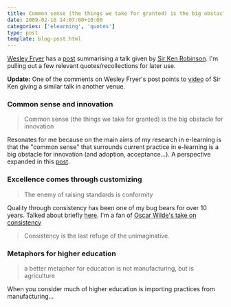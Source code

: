 ```yaml
---
title: Common sense (the things we take for granted) is the big obstacle for innovation
date: 2009-02-16 14:07:00+10:00
categories: ['elearning', 'quotes']
type: post
template: blog-post.html
---
```

[Wesley Fryer](http://www.wesfryer.com/bio/) has a [post](http://www.speedofcreativity.org/2009/02/15/sir-ken-robinson-on-creativity-and-transforming-our-schools-itsc-2009/) summarising a talk given by [Sir Ken Robinson](http://www.sirkenrobinson.com/). I'm pulling out a few relevant quotes/recollections for later use.

**Update:** One of the comments on Wesley Fryer's post points to [video](http://www.thersa.org/events/vision/vision-videos/sir-ken-robinson-the-element) of Sir Ken giving a similar talk in another venue.

### Common sense and innovation

> Common sense (the things we take for granted) is the big obstacle for innovation

Resonates for me because on the main aims of my research in e-learning is that the "common sense" that surrounds current practice in e-learning is a big obstacle for innovation (and adoption, acceptance...). A perspective expanded in this [post](/blog2/2009/02/15/alternatives-for-the-institutional-implementation-of-e-learning-lessons-from-13-years-of-webfuse/).

### Excellence comes through customizing

> The enemy of raising standards is conformity

Quality through consistency has been one of my bug bears for over 10 years. Talked about briefly [here](/blog2/2008/11/13/another-assumption-which-ples-over-throws/). I'm a fan of [Oscar Wilde's take on consistency](http://www.quotationspage.com/quote/23578.html)

> Consistency is the last refuge of the unimaginative.

### Metaphors for higher education

> a better metaphor for education is not manufacturing, but is agriculture

When you consider much of higher education is importing practices from manufacturing...